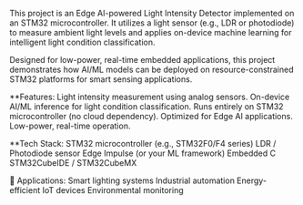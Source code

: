 This project is an Edge AI-powered Light Intensity Detector implemented on an STM32 microcontroller. It utilizes a light sensor (e.g., LDR or photodiode) to measure ambient light levels and applies on-device machine learning for intelligent light condition classification.

Designed for low-power, real-time embedded applications, this project demonstrates how AI/ML models can be deployed on resource-constrained STM32 platforms for smart sensing applications.

**Features:
Light intensity measurement using analog sensors.
On-device AI/ML inference for light condition classification.
Runs entirely on STM32 microcontroller (no cloud dependency).
Optimized for Edge AI applications.
Low-power, real-time operation.

**Tech Stack:
STM32 microcontroller (e.g., STM32F0/F4 series)
LDR / Photodiode sensor
Edge Impulse (or your ML framework)
Embedded C
STM32CubeIDE / STM32CubeMX

🚀 Applications:
Smart lighting systems
Industrial automation
Energy-efficient IoT devices
Environmental monitoring

